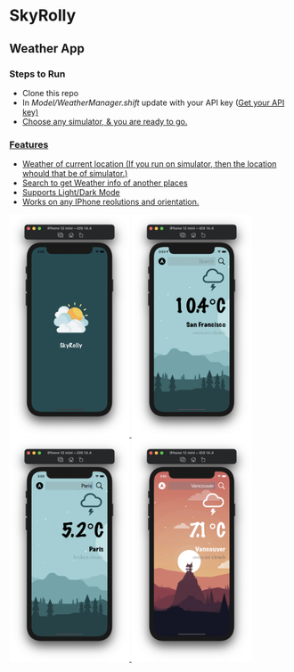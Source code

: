 # SkyRolly
<h2>Weather App</h2>

<h3>Steps to Run</h3>
<ul>
  <li>Clone this repo</li>
  <li>In <i>Model/WeatherManager.shift</i> update with your API key (<a href="https://openweathermap.org/api">Get your API key)</li>
  <li>Choose any simulator, & you are ready to go.</li>
</ul>

<h3>Features</h3>
<ul>
  <li>Weather of current location (If you run on simulator, then the location whould that be of simulator.)</li>
  <li>Search to get Weather info of another places</li>
  <li>Supports Light/Dark Mode</li>
  <li>Works on any IPhone reolutions and orientation.</li>
</ul>
<div>
<img src="https://github.com/deeppatel23/SkyRolly/blob/main/Images/Screenshot%202021-03-19%20at%203.03.01%20PM.png" height=400>
<img src="https://github.com/deeppatel23/SkyRolly/blob/main/Images/Screenshot%202021-03-19%20at%203.03.11%20PM.png" height=400>
<img src="https://github.com/deeppatel23/SkyRolly/blob/main/Images/Screenshot%202021-03-19%20at%203.03.35%20PM.png" height=400>
<img src="https://github.com/deeppatel23/SkyRolly/blob/main/Images/Screenshot%202021-03-19%20at%203.05.27%20PM.png" height=400>
</div>
